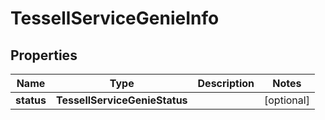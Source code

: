 

# TessellServiceGenieInfo


## Properties

Name | Type | Description | Notes
------------ | ------------- | ------------- | -------------
**status** | **TessellServiceGenieStatus** |  |  [optional]



